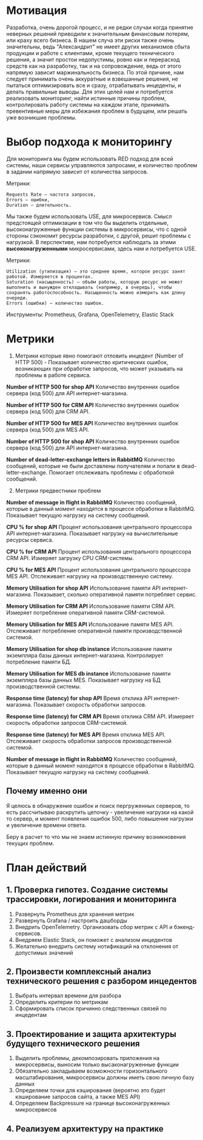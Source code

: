 # Мотивация

Разработка, очень дорогой процесс, и не редки случаи когда принятие неверных решений приводили к значительным финансовым потерям, или краху всего бизнеса. В нашем случа эти риски также очень значительны, ведь "Александрит" не имеет других механизмов сбыта продукции и работе с клиентами, кроме текущего технического решения, а значит простои недопустимы, ровно как и перерасход средств как на разработку, так и на сопровождение, ведь от этого напрямую зависит маржинальность бизнеса. По этой причине, нам следует принимать очень аккуратные и взвешанные решения, не пытаться оптимизировать все и сразу, отрабатывать инцеденты, и делать правильные выводы. Для этих целей нам и потребуется реализовать мониторинг, найти истинные причины проблем, контролировать работу системы на каждом этапе, принимать превентивные меры для избежания проблем в будущем, или решать уже возникшие проблемы.
 

# Выбор подхода к мониторингу

Для мониторинга мы будем использовать RED подход для всей системы, наши сервисы управляются запросами, и количество проблем в задании напрямую зависит от количества запросов.

Метрики:

    Requests Rate — частота запросов,
    Errors — ошибки,
    Duration — длительность.

Мы также будем использовать USE, для микросервисв. Смысл предстоящей оптимизации в том что бы выделить отдельные, высоконагруженные функции системы в микросервисы, что с одной стороны сэкономит ресурсы разработки, с другой, решит проблемы с нагрузкой. В перспективе, нам потребуется наблюдать за этими **высоконагруженными** микросервисами, здесь нам и потребуется USE.

Метрики:

    Utilization (утилизация) — это среднее время, которое ресурс занят работой. Измеряется в процентах.
    Saturation (насыщенность) — объём работы, которую ресурс не может выполнить и вынужден откладывать (например, в очередь), чтобы сохранять работоспособность. Насыщенность можно измерить как длину очереди.
    Errors (ошибки) — количество ошибок.

Инструменты: Prometheus, Grafana, OpenTelemetry, Elastic Stack

# Метрики


1. Метрики которые явно помогают отловить инцедент (Number of HTTP 500) - Показывает количество критических ошибок, возникающих при обработке запросов, что может указывать на проблемы в работе сервиса.

**Number of HTTP 500 for shop API**
Количество внутренних ошибок сервера (код 500) для API интернет-магазина. 

**Number of HTTP 500 for CRM API**
Количество внутренних ошибок сервера (код 500) для CRM API. 

**Number of HTTP 500 for MES API**
Количество внутренних ошибок сервера (код 500) для MES API. 

**Number of HTTP 500 for shop API**
Количество внутренних ошибок сервера (код 500) для API интернет-магазина. 

**Number of dead-letter-exchange letters in RabbitMQ**
Количество сообщений, которые не были доставлены получателям и попали в dead-letter-exchange. Помогает отслеживать проблемы с обработкой сообщений.


2. Метрики предвестники проблем

**Number of message in flight in RabbitMQ**
Количество сообщений, которые в данный момент находятся в процессе обработки в RabbitMQ. Показывает текущую нагрузку на систему сообщений.

**CPU % for shop API**
Процент использования центрального процессора API интернет-магазина. Показывает нагрузку на вычислительные ресурсы сервиса.

**CPU % for CRM API**
Процент использования центрального процессора CRM API. Измеряет загрузку CPU CRM-системы.

**CPU % for MES API**
Процент использования центрального процессора MES API. Отслеживает нагрузку на производственную систему.

**Memory Utilisation for shop API**
Использование памяти API интернет-магазина. Показывает, сколько оперативной памяти потребляет сервис.

**Memory Utilisation for CRM API**
Использование памяти CRM API. Измеряет потребление оперативной памяти CRM-системой.

**Memory Utilisation for MES API**
Использование памяти MES API. Отслеживает потребление оперативной памяти производственной системой.

**Memory Utilisation for shop db instance**
Использование памяти экземпляра базы данных интернет-магазина. Контролирует потребление памяти БД.

**Memory Utilisation for MES db instance**
Использование памяти экземпляра базы данных MES. Показывает нагрузку на БД производственной системы.

**Response time (latency) for shop API**
Время отклика API интернет-магазина. Показывает скорость обработки запросов.

**Response time (latency) for CRM API**
Время отклика CRM API. Измеряет скорость обработки запросов CRM-системой.

**Response time (latency) for MES API**
Время отклика MES API. Отслеживает скорость обработки запросов производственной системой.

**Number of message in flight in RabbitMQ**
Количество сообщений, которые в данный момент находятся в процессе обработки в RabbitMQ. Показывает текущую нагрузку на систему сообщений.

## Почему именно они

Я целюсь в обнаружение ошибок и поиск пергруженных серверов, то есть рассчитываю раскрутить цепочку - увеличение нагрузки на какой то сервер, и момент появления ошибок 500, либо повышение нагрузки и увеличение времени ответа.

Беру в расчет то что мы не знаем истинную причину возникновения текущих проблем.

# План действий

## 1. Проверка гипотез. Создание системы трассировки, логирования и мониторинга

1. Развернуть Prometheus для хранения метрик
2. Развернуть Grafana / настроить дашборды
3. Внедрить OpenTelemetry. Организовать сбор метрик с API и бэкенд-сервисов.
4. Внедряем Elastic Stack, он поможет с анализом инцедентов
5. Желательно внедрить систему нотификаций на отклонения от допустимых значений

## 2. Произвести комплексный анализ технического решения с разбором инцедентов

1. Выбрать интервал времени для разбора
2. Определить критерии по метрикам
3. Сформировать список причинно следственных связей по инцедентам

## 3. Проектирование и защита архитектуры будущего технического решения

1. Выделить проблемы, декомпозировать приложения на микросервисы, выносим только высаконагруженные функции
2. Обязательно закладываем возможности горизонтального масштабирования, микросервисы должны иметь свою личную базу данных
3. Определяем точки для кэширования (вероятно это будет кэширование запросов сайта, а также MES API)
4. Определяем Backpressure на границе высоконагруженных микросервисов

## 4. Реализуем архитектуру на практике